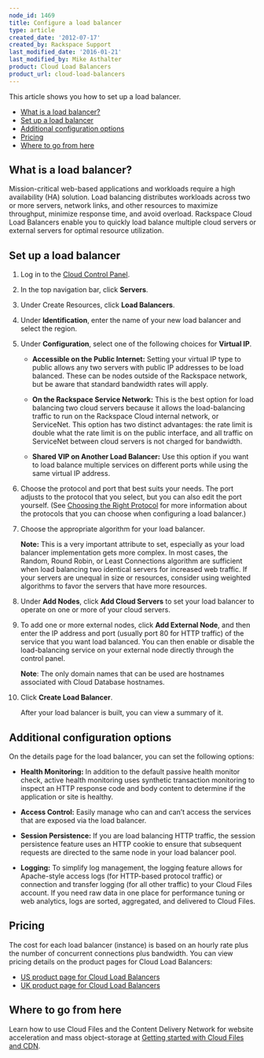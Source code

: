 ```yaml
---
node_id: 1469
title: Configure a load balancer
type: article
created_date: '2012-07-17'
created_by: Rackspace Support
last_modified_date: '2016-01-21'
last_modified_by: Mike Asthalter
product: Cloud Load Balancers
product_url: cloud-load-balancers
---
```


This article shows you how to set up a load balancer.

- [What is a load balancer?](#wialb)
- [Set up a load balancer](#sualb)
- [Additional configuration options](#aco)
- [Pricing](#pricing)
- [Where to go from here](#wtgfh)

<a name="wialb"></a>

## What is a load balancer?

Mission-critical web-based applications and workloads require a high availability (HA) solution. Load balancing distributes workloads across two or more servers, network links, and other resources to maximize throughput, minimize response time, and avoid overload. Rackspace Cloud Load Balancers enable you to quickly load balance multiple cloud servers or external servers for optimal resource utilization.


<a name="sualb"></a>

## Set up a load balancer

1. Log in to the [Cloud Control Panel](http://mycloud.rackspace.com).

2. In the top navigation bar, click **Servers**.

3. Under Create Resources, click **Load Balancers**.

4. Under **Identification**, enter the name of your new load balancer and select the region.

5. Under **Configuration**, select one of the following choices for **Virtual IP**.

    - **Accessible on the Public Internet:** Setting your virtual IP type to public allows any two servers with public IP addresses to be load balanced. These can be nodes outside of the Rackspace network, but be aware that standard bandwidth rates will apply.

    - **On the Rackspace Service Network:** This is the best option for load balancing two cloud servers because it allows the load-balancing traffic to run on the Rackspace Cloud internal network, or ServiceNet. This option has two distinct advantages: the rate limit is double what the rate limit is on the public interface, and all traffic on ServiceNet between cloud servers is not charged for bandwidth.

    - **Shared VIP on Another Load Balancer:** Use this option if you want to load balance multiple services on different ports while using the same virtual IP address.

6. Choose the protocol and port that best suits your needs. The port adjusts to the protocol that you select, but you can also edit the port yourself. (See [Choosing the Right Protocol](/how-to/available-protocols-when-configuring-a-cloud-load-balancer) for more information about the protocols that you can choose when configuring a load balancer.)

7. Choose the appropriate algorithm for your load balancer.

    **Note:** This is a very important attribute to set, especially as your load balancer implementation gets more complex. In most cases, the Random, Round Robin, or Least Connections algorithm are sufficient when load balancing two identical servers for increased web traffic. If your servers are unequal in size or resources, consider using weighted algorithms to favor the servers that have more resources.

8.	Under **Add Nodes**, click **Add Cloud Servers** to set your load balancer to operate on one or more of your cloud servers.
<a name="hostname"></a>
9.	To add one or more external nodes, click **Add External Node**, and then enter the IP address and port (usually port 80 for HTTP traffic) of the service that you want load balanced. You can then enable or disable the load-balancing service on your external node directly through the control panel.

    **Note**: The only domain names that can be used are hostnames associated with Cloud Database hostnames.

10.	Click **Create Load Balancer**.

    After your load balancer is built, you can view a summary of it.


<a name="aco"></a>

## Additional configuration options

On the details page for the load balancer, you can set the following options:

- **Health Monitoring:** In addition to the default passive health monitor check, active health monitoring uses synthetic transaction monitoring to inspect an HTTP response code and body content to determine if the application or site is healthy.

- **Access Control:** Easily manage who can and can’t access the services that are exposed via the load balancer.

- **Session Persistence:** If you are load balancing HTTP traffic, the session persistence feature uses an HTTP cookie to ensure that subsequent requests are directed to the same node in your load balancer pool.

- **Logging:** To simplify log management, the logging feature allows for Apache-style access logs (for HTTP-based protocol traffic) or connection and transfer logging (for all other traffic) to your Cloud Files account. If you need raw data in one place for performance tuning or web analytics, logs are sorted, aggregated, and delivered to Cloud Files.


<a name="pricing"></a>

## Pricing

The cost for each load balancer (instance) is based on an hourly rate plus the number of concurrent connections plus bandwidth.  You can view pricing details on the product pages for Cloud Load Balancers:

- [US product page for Cloud Load Balancers](http://www.rackspace.com/cloud/load-balancing/)
- [UK product page for Cloud Load Balancers](http://www.rackspace.co.uk/cloud-load-balancers/)


<a name="wtgfh"></a>

## Where to go from here

Learn how to use Cloud Files and the Content Delivery Network for website acceleration and mass object-storage at [Getting started with Cloud Files and CDN](/how-to/getting-started-with-cloud-files-and-cdn-0).

<p>&nbsp;</p>
